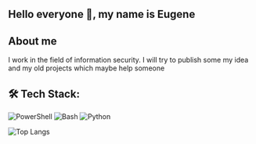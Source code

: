 ## Hello everyone 👋, my name is Eugene  

## About me  
I work in the field of information security. I will try to publish some my idea and my old projects which maybe help someone  
  
## 🛠️ Tech Stack: 
![PowerShell](https://img.shields.io/badge/-PowerShell-5391FE?logo=powershell&logoColor=white)
![Bash](https://img.shields.io/badge/-Bash-4EAA25?logo=gnu-bash&logoColor=white)
![Python](https://img.shields.io/badge/-Python-3776AB?logo=python&logoColor=white)
  
![Top Langs](https://github-readme-stats.vercel.app/api/top-langs/?username=evk1id&layout=compact)







<!--
Here are some ideas to get you started:

- 🔭 I’m currently working on ...
- 🌱 I’m currently learning ...
- 👯 I’m looking to collaborate on ...
- 🤔 I’m looking for help with ...
- 💬 Ask me about ...
- 📫 How to reach me: ...
- 😄 Pronouns: ...
- ⚡ Fun fact: ...
-->
